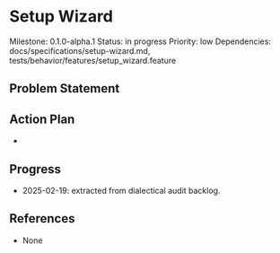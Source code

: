 # Setup Wizard
Milestone: 0.1.0-alpha.1
Status: in progress
Priority: low
Dependencies: docs/specifications/setup-wizard.md, tests/behavior/features/setup_wizard.feature

## Problem Statement
<description>


## Action Plan
- <tasks>

## Progress
- 2025-02-19: extracted from dialectical audit backlog.

## References
- None
